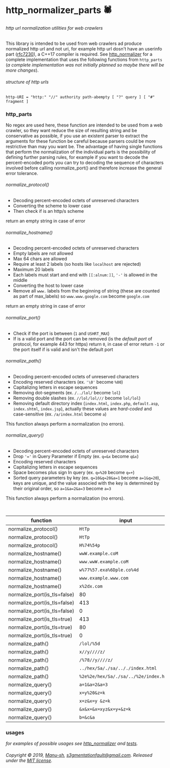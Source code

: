 # http_normalizer_parts :spider:
###### http url normalization utilities for web crawlers 

This library is intended to be used from web crawlers ad produce normalized http url and not uri, for example http url dosn't have an userinfo part ([rfc7230](https://tools.ietf.org/html/rfc7230)), a C++17 compiler is required. See [http_normalizer](http_normalizer) for a complete implementation that uses the following functions from `http_parts` (_a complete implementation was not initially planned so maybe there will be more changes_).

###### structure of http urls

```
http-URI = "http:" "//" authority path-abempty [ "?" query ] [ "#" fragment ]
```

### http_parts
No regex are used here, these function are intended to be used from a web  crawler, so they want reduce the size of resulting string and be conservative as possible, if you use an existent parser to extract the arguments for these function be careful because parsers could be more restrictive than may you want be. The advantage of having single functions that perform the normalization of the individual parts is the possibility of defining further parsing rules, for example if you want to decode the percent-encoded ports you can try to decoding the sequence of characters involved before calling normalize_port() and therefore increase the general error tolerance.
<br>

###### normalize_protocol()
* Decoding percent-encoded octets of unreserved characters
* Converting the scheme to lower case
* Then check if is an http/s scheme

return an empty string in case of error

###### normalize_hostname()
* Decoding percent-encoded octets of unreserved characters
* Empty labels are not allowed
* Max 64 chars are allowed
* Require at least 2 labels (so hosts like `localhost` are rejected)
* Maximum 20 labels
* Each labels must start and end with `[[:alnum:]]`, `'-'` is allowed in the middle
* Converting the host to lower case
* Remove all `www.` labels from the beginning of string (these are counted as part of  max_labels) so `www.www.google.com` become `google.com`

return an empty string in case of error

###### normalize_port()
* Check if the port is between (`1` and `USHRT_MAX`)
* If is a valid port and the port can be removed (is the *default port* of protocol, for example 443 for https) return `0`, in case of error return `-1`
or the port itself if is valid and isn't the default port


###### normalize_path()
* Decoding percent-encoded octets of unreserved characters
* Encoding reserved characters (ex. `'\0'` become `%00`)
* Capitalizing letters in escape sequences
* Removing dot-segments (ex. `/../lol/` become `lol`)
* Removing double slashes (ex. `//lol/lol///` become `lol/lol`)
* Removing default directory index (`index.html`, `index.php`, `default.asp`, `index.shtml`, `index.jsp`), actually these values are *hard-coded* and case-sensitive (ex. `/a/index.html`  become `a`)

This function always perform a normalization (no errors).

###### normalize_query()
* Decoding percent-encoded octets of unreserved characters
* Drop `'='` in Query Parameter if Empty (ex. `q=&x` become `q&x`)
* Encoding reserved characters
* Capitalizing letters in escape sequences
* Space becomes plus sign In query (ex. `q=%20` become `q=+`)
* Sorted query parameters by key (ex. `q=10&q=20&a=1` become `a=1&q=20`), keys are unique, and the value associed with the key is determined by their original order, so `a=1&a=2&a=3` become `a=3`

This function always perform a normalization (no errors).

<br>

function|input|output
|---|---|---|
normalize_protocol()|`HtTp`| `http`
normalize_protocol()|`HtTp` | `http`
normalize_protocol()|`H%74%54p` | `http`
normalize_hostname()|`wwW.example.coM` | `example.com`
normalize_hostname()|`www.wwW.example.coM` | `example.com`
normalize_hostname()|`w%77%57.exa%6Dple.co%4d` | `example.com`
normalize_hostname()|`www.example.www.com` | `example.www.com`
normalize_hostname()|`x%2dx.com` | `x-x.com`
normalize_port(is_tls=false)|80|0
normalize_port(is_tls=false)|413|413
normalize_port(is_tls=false)|0|-1
normalize_port(is_tls=true)|413|0
normalize_port(is_tls=true)|80|80
normalize_port(is_tls=true)|0|-1
normalize_path()| `/lol/%5d` | `lol/%5D`
normalize_path()| `x//y////z/` | `x/y/z`
normalize_path()| `/%78//y////z/` | `x/y/z`
normalize_path()| `../hex/Sa/./sa/.././index.html` | `hex/Sa/sa`
normalize_path()| `%2e%2e/hex/Sa/./sa/../%2e/index.html` | `hex/Sa/sa`
normalize_query()|`a=1&a=2&a=3` | `a=3`
normalize_query()|`x=y%20&z=k` | `x=y+&z=k`
normalize_query()|`x=z&x=y &z=k` | `x=y+&z=k`
normalize_query()|`&x&x=&x=xyz&x=y+&z=k` | `x=y+&z=k`
normalize_query()|`b=&c&a` | `a&b&c`


### usages
*for examples of possible usages see [http_normalizer](http_normalizer) and [tests](http_parts/tests).*

###### Copyright © 2019, [Manu-sh](https://github.com/Manu-sh), s3gmentationfault@gmail.com. Released under the [MIT license](LICENSE).
